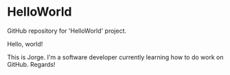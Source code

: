 # HelloWorld
GitHub repository for 'HelloWorld' project.

Hello, world!

This is Jorge. I'm a software developer currently learning how to do work on GitHub. 
Regards!
